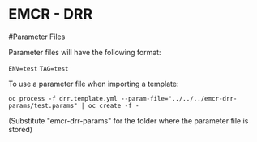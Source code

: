 EMCR - DRR
======================

#Parameter Files

Parameter files will have the following format:

`ENV=test`
`TAG=test`

To use a parameter file when importing a template:

`oc process -f drr.template.yml --param-file="../../../emcr-drr-params/test.params" | oc create -f -`

(Substitute "emcr-drr-params" for the folder where the parameter file is stored)
